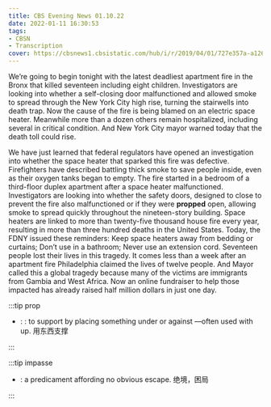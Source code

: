```yaml
---
title: CBS Evening News 01.10.22
date: 2022-01-11 16:30:53
tags:
- CBSN
- Transcription
cover: https://cbsnews1.cbsistatic.com/hub/i/r/2019/04/01/727e357a-a126-4138-a2c5-4d3222669d57/thumbnail/640x360/3ff2761028dc5c65cc4f07acd54bcd5c/cbsn2-logo-1920x1080.jpg
---
```

We’re going to begin tonight with the latest deadliest apartment fire in the Bronx that killed seventeen including eight children. Investigators are looking into whether a self-closing door malfunctioned and allowed smoke to spread through the New York City high rise, turning the stairwells into death trap. Now the cause of the fire is being blamed on an electric space heater. Meanwhile more than a dozen others remain hospitalized, including several in critical condition. And New York City mayor warned today that the death toll could rise. 

We have just learned that federal regulators have opened an investigation into whether the space heater that sparked this fire was defective. Firefighters have described battling thick smoke to save people inside, even as their oxygen tanks began to empty. The fire started in a bedroom of a third-floor duplex apartment after a space heater malfunctioned. Investigators are looking into whether the safety doors, designed to close to prevent the fire also malfunctioned or if they were **propped** open, allowing smoke to spread quickly throughout the nineteen-story building. Space heaters are linked to more than twenty-five thousand house fire every year, resulting in more than three hundred deaths in the United States. Today, the FDNY issued these reminders: Keep space heaters away from bedding or curtains; Don’t use in a bathroom; Never use an extension cord. Seventeen people lost their lives in this tragedy. It comes less than a week after an apartment fire Philadelphia claimed the lives of twelve people. And Mayor called this a global tragedy because many of the victims are immigrants from Gambia and West Africa. Now an online fundraiser to help those impacted has already raised half million dollars in just one day.

:::tip prop

- : : to support by placing something under or against —often used with up. 用东西支撑
  
:::

:::tip impasse

- : a predicament affording no obvious escape. 绝境，困局
  
:::
